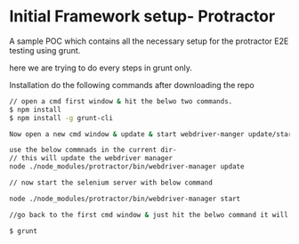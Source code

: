 Initial Framework setup- Protractor
===================================

A sample POC which contains all the necessary setup for the protractor E2E testing using grunt.

here we are trying to do every steps in grunt only.


Installation
do the following commands after downloading the repo

```bash
// open a cmd first window & hit the belwo two commands.
$ npm install
$ npm install -g grunt-cli

Now open a new cmd window & update & start webdriver-manger update/start 

use the below commnads in the current dir-
// this will update the webdriver manager
node ./node_modules/protractor/bin/webdriver-manager update

// now start the selenium server with below command

node ./node_modules/protractor/bin/webdriver-manager start

//go back to the first cmd window & just hit the belwo command it will open the new chrome window & do rest of the magic.

$ grunt

```